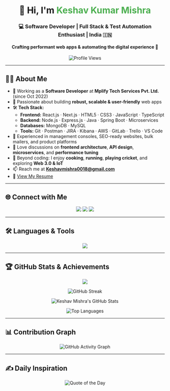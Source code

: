 <h1 align="center">👋 Hi, I'm <span style="color:#4CAF50">Keshav Kumar Mishra</span></h1>
<h3 align="center">💻 Software Developer | Full Stack & Test Automation Enthusiast | India 🇮🇳</h3>
<h4 align="center">Crafting performant web apps & automating the digital experience 🚀</h4>

<p align="center">
  <img src="https://komarev.com/ghpvc/?username=keshavmishramplify&label=Profile%20Views&color=blueviolet&style=flat-square" alt="Profile Views" />
</p>

---

## 👨‍💻 About Me

- 💼 Working as a **Software Developer** at **Mplify Tech Services Pvt. Ltd.** (since Oct 2022)
- 🚀 Passionate about building **robust, scalable & user-friendly** web apps
- 🛠️ **Tech Stack:**
  - **Frontend:** React.js · Next.js · HTML5 · CSS3 · JavaScript · TypeScript
  - **Backend:** Node.js · Express.js · Java · Spring Boot · Microservices
  - **Databases:** MongoDB · MySQL
  - **Tools:** Git · Postman · JIRA · Kibana · AWS · GitLab · Trello · VS Code
- 🌟 Experienced in management consoles, SEO-ready websites, bulk mailers, and product platforms
- 💬 Love discussions on **frontend architecture**, **API design**, **microservices**, and **performance tuning**
- 🎯 Beyond coding: I enjoy **cooking**, **running**, **playing cricket**, and exploring **Web 3.0 & IoT**
- 📫 Reach me at **Keshavmishra0018@gmail.com**
- 📄 [View My Resume](https://drive.google.com/file/d/105yYvBLsNN1iebZv_9ZjJfGdNuzPH6V5/view?usp=sharing)

---

## 🌐 Connect with Me

<p align="center">
  <a href="mailto:Keshavmishra0018@gmail.com"><img src="https://img.shields.io/badge/Email-D14836?style=for-the-badge&logo=gmail&logoColor=white"/></a>
  <a href="https://www.linkedin.com/in/keshav-mishra-512316197/" target="_blank"><img src="https://img.shields.io/badge/LinkedIn-0A66C2?style=for-the-badge&logo=linkedin&logoColor=white"/></a>
  <a href="https://github.com/keshavmishramplify" target="_blank"><img src="https://img.shields.io/badge/GitHub-181717?style=for-the-badge&logo=github&logoColor=white"/></a>
</p>

---

## 🛠️ Languages & Tools

<p align="center">
  <img src="https://skillicons.dev/icons?i=html,css,js,ts,react,next,nodejs,express,java,spring,mongodb,mysql,git,postman,aws" />
</p>

---

## 🏆 GitHub Stats & Achievements

<p align="center">
  <img src="https://github-profile-trophy.vercel.app/?username=keshavmishramplify&theme=algolia&no-bg=true&margin-w=10" />
</p>

<p align="center">
  <img src="https://streak-stats.demolab.com?user=keshavmishramplify&theme=tokyonight&hide_border=true" alt="GitHub Streak" />
</p>

<p align="center">
  <img src="https://github-readme-stats.vercel.app/api?username=keshavmishramplify&show_icons=true&theme=radical&hide_border=true&count_private=true&include_all_commits=true" alt="Keshav Mishra's GitHub Stats" />
</p>

<p align="center">
  <img src="https://github-readme-stats.vercel.app/api/top-langs/?username=keshavmishramplify&layout=compact&theme=vision-friendly-dark" alt="Top Languages" />
</p>

---

## 📊 Contribution Graph

<p align="center">
  <img src="https://github-readme-activity-graph.vercel.app/graph?username=keshavmishramplify&theme=react-light" alt="GitHub Activity Graph" />
</p>

---

## ✍️ Daily Inspiration

<p align="center">
  <img src="https://quotes-github-readme.vercel.app/api?type=horizontal&theme=radical" alt="Quote of the Day"/>
</p>
